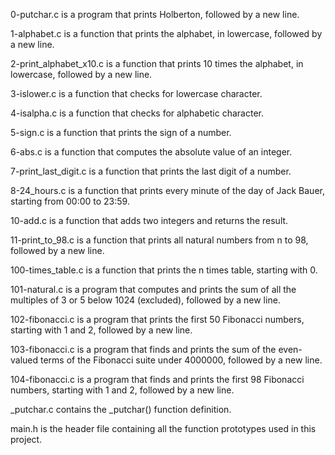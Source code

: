 0-putchar.c is a program that prints Holberton, followed by a new line.

1-alphabet.c is a function that prints the alphabet, in lowercase, followed by a new line.

2-print_alphabet_x10.c is a function that prints 10 times the alphabet, in lowercase, followed by a new line.

3-islower.c is a function that checks for lowercase character.

4-isalpha.c is a function that checks for alphabetic character.

5-sign.c is a function that prints the sign of a number.

6-abs.c is a function that computes the absolute value of an integer.

7-print_last_digit.c is a function that prints the last digit of a number.

8-24_hours.c is a function that prints every minute of the day of Jack Bauer, starting from 00:00 to 23:59.

10-add.c is a function that adds two integers and returns the result.

11-print_to_98.c is a function that prints all natural numbers from n to 98, followed by a new line.

100-times_table.c is a function that prints the n times table, starting with 0.

101-natural.c is a program that computes and prints the sum of all the multiples of 3 or 5 below 1024 (excluded), followed by a new line.

102-fibonacci.c is a program that prints the first 50 Fibonacci numbers, starting with 1 and 2, followed by a new line.

103-fibonacci.c is a program that finds and prints the sum of the even-valued terms of the Fibonacci suite under 4000000, followed by a new line.

104-fibonacci.c is a program that finds and prints the first 98 Fibonacci numbers, starting with 1 and 2, followed by a new line.

_putchar.c contains the _putchar() function definition.

main.h is the header file containing all the function prototypes used in this project.
